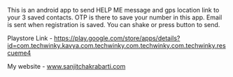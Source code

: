 This is an android app to send HELP ME message and gps location link to your 3 saved contacts.
OTP is there to save your number in this app.
Email is sent when registration is saved.
You can shake or press button to send.

Playstore Link - https://play.google.com/store/apps/details?id=com.techwinky.kavya.com.techwinky.com.techwinky.com.techwinky.rescueme4     
    
My website - www.sanjitchakrabarti.com
